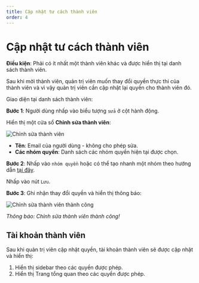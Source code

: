 ```yaml
---
title: Cập nhật tư cách thành viên
order: 4
---
```


# Cập nhật tư cách thành viên

**Điều kiện**: Phải có ít nhất một thành viên khác và được hiển thị tại danh sách thành viên.

Sau khi mời thành viên, quản trị viên muốn thay đổi quyền thực thi của thành viên và vì vậy quản trị viên cần cập nhật lại quyền cho thành viên đó.

Giao diện tại danh sách thành viên:

**Bước 1**: Người dùng nhấp vào biểu tượng `sửa` ở cột hành động.

Hiển thị một cửa sổ **Chỉnh sửa thành viên**:

![Chỉnh sửa thành viên](/images/streaming-platform/app-management/02-member/pop-up/edit.png)

- **Tên**: Email của người dùng - không cho phép sửa.
- **Các nhóm quyền**: Danh sách các nhóm quyền hiện tại được chọn.

**Bước 2**: Nhấp vào `nhóm quyền` hoặc có thể tạo nhanh một nhóm theo hướng dẫn [tại đây](../03-group/b-create.md#tạo-nhóm).

Nhấp vào nút `Lưu`.

**Bước 3**: Ghi nhận thay đổi quyền và hiển thị thông báo:

![Chỉnh sửa thành viên thành công](/images/streaming-platform/app-management/02-member/message/edit.png)

_Thông báo: Chỉnh sửa thành viên thành công!_

## Tài khoản thành viên

Sau khi quản trị viên cập nhật quyền, tài khoản thành viên sẽ được cập nhật và hiển thị:

1. Hiển thị sidebar theo các quyền được phép.
2. Hiển thị Trang tổng quan theo các quyền được phép.
